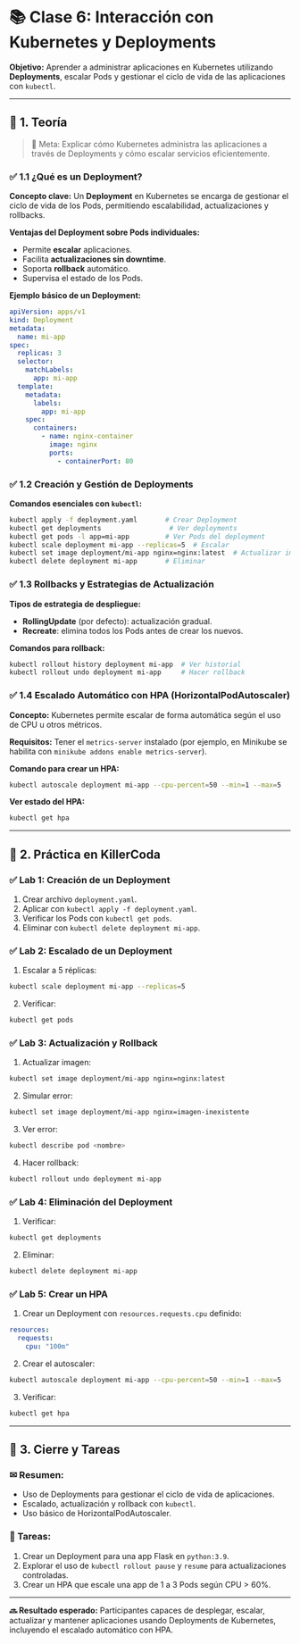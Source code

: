 # 📚 Clase 6: Interacción con Kubernetes y Deployments
 
**Objetivo:** Aprender a administrar aplicaciones en Kubernetes utilizando **Deployments**, escalar Pods y gestionar el ciclo de vida de las aplicaciones con `kubectl`.

---

## 🔹 1. Teoría

> 🚀 Meta: Explicar cómo Kubernetes administra las aplicaciones a través de Deployments y cómo escalar servicios eficientemente.

### ✅ 1.1 ¿Qué es un Deployment?

**Concepto clave:** Un **Deployment** en Kubernetes se encarga de gestionar el ciclo de vida de los Pods, permitiendo escalabilidad, actualizaciones y rollbacks.

**Ventajas del Deployment sobre Pods individuales:**

- Permite **escalar** aplicaciones.
- Facilita **actualizaciones sin downtime**.
- Soporta **rollback** automático.
- Supervisa el estado de los Pods.

**Ejemplo básico de un Deployment:**

```yaml
apiVersion: apps/v1
kind: Deployment
metadata:
  name: mi-app
spec:
  replicas: 3
  selector:
    matchLabels:
      app: mi-app
  template:
    metadata:
      labels:
        app: mi-app
    spec:
      containers:
        - name: nginx-container
          image: nginx
          ports:
            - containerPort: 80
```

### ✅ 1.2 Creación y Gestión de Deployments

**Comandos esenciales con `kubectl`:**

```sh
kubectl apply -f deployment.yaml       # Crear Deployment
kubectl get deployments                 # Ver deployments
kubectl get pods -l app=mi-app         # Ver Pods del deployment
kubectl scale deployment mi-app --replicas=5  # Escalar
kubectl set image deployment/mi-app nginx=nginx:latest  # Actualizar imagen
kubectl delete deployment mi-app       # Eliminar
```

### ✅ 1.3 Rollbacks y Estrategias de Actualización

**Tipos de estrategia de despliegue:**

- **RollingUpdate** (por defecto): actualización gradual.
- **Recreate**: elimina todos los Pods antes de crear los nuevos.

**Comandos para rollback:**

```sh
kubectl rollout history deployment mi-app  # Ver historial
kubectl rollout undo deployment mi-app     # Hacer rollback
```

### ✅ 1.4 Escalado Automático con HPA (HorizontalPodAutoscaler)

**Concepto:** Kubernetes permite escalar de forma automática según el uso de CPU u otros métricos.

**Requisitos:** Tener el `metrics-server` instalado (por ejemplo, en Minikube se habilita con `minikube addons enable metrics-server`).

**Comando para crear un HPA:**
```sh
kubectl autoscale deployment mi-app --cpu-percent=50 --min=1 --max=5
```

**Ver estado del HPA:**
```sh
kubectl get hpa
```

---

## 🔹 2. Práctica en KillerCoda

### ✅ Lab 1: Creación de un Deployment

1. Crear archivo `deployment.yaml`.
2. Aplicar con `kubectl apply -f deployment.yaml`.
3. Verificar los Pods con `kubectl get pods`.
4. Eliminar con `kubectl delete deployment mi-app`.

### ✅ Lab 2: Escalado de un Deployment

1. Escalar a 5 réplicas:
```sh
kubectl scale deployment mi-app --replicas=5
```
2. Verificar:
```sh
kubectl get pods
```

### ✅ Lab 3: Actualización y Rollback

1. Actualizar imagen:
```sh
kubectl set image deployment/mi-app nginx=nginx:latest
```
2. Simular error:
```sh
kubectl set image deployment/mi-app nginx=imagen-inexistente
```
3. Ver error:
```sh
kubectl describe pod <nombre>
```
4. Hacer rollback:
```sh
kubectl rollout undo deployment mi-app
```

### ✅ Lab 4: Eliminación del Deployment

1. Verificar:
```sh
kubectl get deployments
```
2. Eliminar:
```sh
kubectl delete deployment mi-app
```

### ✅ Lab 5: Crear un HPA

1. Crear un Deployment con `resources.requests.cpu` definido:
```yaml
resources:
  requests:
    cpu: "100m"
```
2. Crear el autoscaler:
```sh
kubectl autoscale deployment mi-app --cpu-percent=50 --min=1 --max=5
```
3. Verificar:
```sh
kubectl get hpa
```

---

## 🔹 3. Cierre y Tareas

### ✉ Resumen:

- Uso de Deployments para gestionar el ciclo de vida de aplicaciones.
- Escalado, actualización y rollback con `kubectl`.
- Uso básico de HorizontalPodAutoscaler.

### 📅 Tareas:

1. Crear un Deployment para una app Flask en `python:3.9`.
2. Explorar el uso de `kubectl rollout pause` y `resume` para actualizaciones controladas.
3. Crear un HPA que escale una app de 1 a 3 Pods según CPU > 60%.

---

**🔜 Resultado esperado:** Participantes capaces de desplegar, escalar, actualizar y mantener aplicaciones usando Deployments de Kubernetes, incluyendo el escalado automático con HPA.

